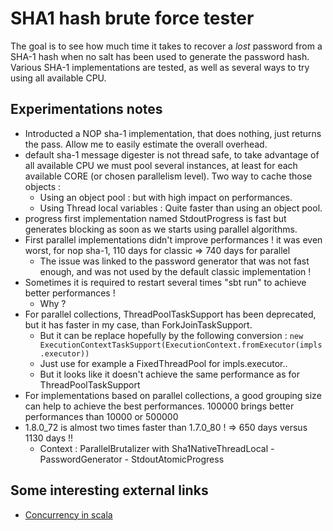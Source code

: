 # SHA1 hash brute force tester

The goal is to see how much time it takes to recover a *lost* password from a SHA-1 hash
when no salt has been used to generate the password hash. Various SHA-1 implementations
are tested, as well as several ways to try using all available CPU.

## Experimentations notes
 
- Introducted a NOP sha-1 implementation, that does nothing, just returns the pass. Allow me
  to easily estimate the overall overhead.
- default sha-1 message digester is not thread safe, to take advantage of all available CPU we 
  must pool several instances, at least for each available CORE (or chosen parallelism level).
  Two way to cache those objects :
  + Using an object pool : but with high impact on performances. 
  + Using Thread local variables : Quite faster than using an object pool.
- progress first implementation named StdoutProgress is fast but generates blocking as soon
  as we starts using parallel algorithms.
- First parallel implementations didn't improve performances ! it was even worst, for 
  nop sha-1, 110 days for classic => 740 days for parallel
  + The issue was linked to the password generator that was not fast enough, and was not 
    used by the default classic implementation !
- Sometimes it is required to restart several times "sbt run" to achieve better performances !
  + Why ?
- For parallel collections, ThreadPoolTaskSupport has been deprecated, but it has faster in
  my case, than ForkJoinTaskSupport.
  + But it can be replace hopefully by the following conversion :
    `new ExecutionContextTaskSupport(ExecutionContext.fromExecutor(impls.executor))`
  + Just use for example a FixedThreadPool for impls.executor..
  + But it looks like it doesn't achieve the same performance as for ThreadPoolTaskSupport
- For implementations based on parallel collections, a good grouping size can help to achieve
  the best performances. 100000 brings better performances than 10000 or 500000  
- 1.8.0_72 is almost two times faster than 1.7.0_80 ! => 650 days versus 1130 days !!
  + Context : ParallelBrutalizer with Sha1NativeThreadLocal - PasswordGenerator - StdoutAtomicProgress 

## Some interesting external links

- [Concurrency in scala](https://twitter.github.io/scala_school/concurrency.html)
